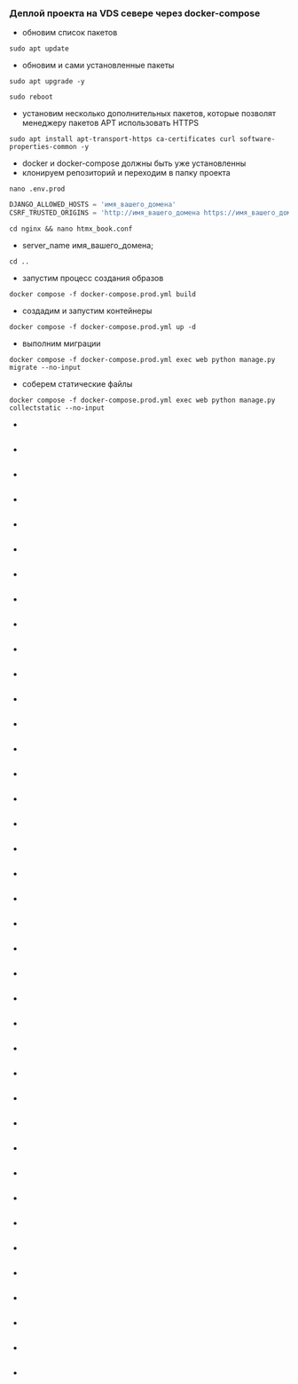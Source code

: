 ### Деплой проекта на VDS севере через docker-compose
* обновим список пакетов
```
sudo apt update
```
* обновим и сами установленные пакеты
```
sudo apt upgrade -y
```
```
sudo reboot
```
* установим несколько дополнительных пакетов, которые позволят менеджеру пакетов APT использовать HTTPS
```
sudo apt install apt-transport-https ca-certificates curl software-properties-common -y
```
* docker и docker-compose должны быть уже установленны
* клонируем репозиторий и переходим в папку проекта
```
nano .env.prod
```
```python
DJANGO_ALLOWED_HOSTS = 'имя_вашего_домена'
CSRF_TRUSTED_ORIGINS = 'http://имя_вашего_домена https://имя_вашего_домена'
```
```
cd nginx && nano htmx_book.conf
```
* server_name имя_вашего_домена;
```
cd ..
```
* запустим процесс создания образов
```
docker compose -f docker-compose.prod.yml build
```
* создадим и запустим контейнеры
```
docker compose -f docker-compose.prod.yml up -d
```
* выполним миграции
```
docker compose -f docker-compose.prod.yml exec web python manage.py migrate --no-input
```
* соберем статические файлы
```
docker compose -f docker-compose.prod.yml exec web python manage.py collectstatic --no-input
```
* 
```

```
* 
```

```
* 
```

```
* 
```

```
* 
```

```
* 
```

```
* 
```

```
* 
```

```
* 
```

```
* 
```

```
* 
```

```
* 
```

```
* 
```

```
* 
```

```
* 
```

```
* 
```

```
* 
```

```
* 
```

```
* 
```

```
* 
```

```
* 
```

```
* 
```

```
* 
```

```
* 
```

```
* 
```

```
* 
```

```
* 
```

```
* 
```

```
* 
```

```
* 
```

```
* 
```

```
* 
```

```
* 
```

```
* 
```

```
* 
```

```
* 
```

```
* 
```

```
* 
```

```
* 
```

```
